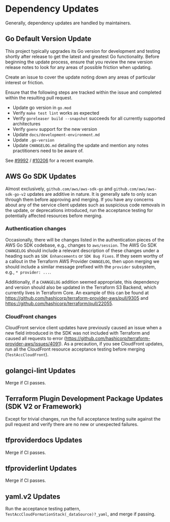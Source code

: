 # Dependency Updates
Generally, dependency updates are handled by maintainers.

## Go Default Version Update

This project typically upgrades its Go version for development and testing shortly after release to get the latest and greatest Go functionality. Before beginning the update process, ensure that you review the new version release notes to look for any areas of possible friction when updating.

Create an issue to cover the update noting down any areas of particular interest or friction.

Ensure that the following steps are tracked within the issue and completed within the resulting pull request.

- Update go version in `go.mod`
- Verify `make test lint` works as expected
- Verify `goreleaser build --snapshot` succeeds for all currently supported architectures
- Verify `goenv` support for the new version
- Update `docs/development-environment.md`
- Update `.go-version`
- Update `CHANGELOG.md` detailing the update and mention any notes practitioners need to be aware of.

See [#9992](https://github.com/hashicorp/terraform-provider-aws/issues/9992) / [#10206](https://github.com/hashicorp/terraform-provider-aws/pull/10206)  for a recent example.

## AWS Go SDK Updates

Almost exclusively, `github.com/aws/aws-sdk-go` and `github.com/aws/aws-sdk-go-v2` updates are additive in nature. It is generally safe to only scan through them before approving and merging. If you have any concerns about any of the service client updates such as suspicious code removals in the update, or deprecations introduced, run the acceptance testing for potentially affected resources before merging.

### Authentication changes

Occasionally, there will be changes listed in the authentication pieces of the AWS Go SDK codebase, e.g., changes to `aws/session`. The AWS Go SDK `CHANGELOG` should include a relevant description of these changes under a heading such as `SDK Enhancements` or `SDK Bug Fixes`. If they seem worthy of a callout in the Terraform AWS Provider `CHANGELOG`, then upon merging we should include a similar message prefixed with the `provider` subsystem, e.g., `* provider: ...`.

Additionally, if a `CHANGELOG` addition seemed appropriate, this dependency and version should also be updated in the Terraform S3 Backend, which currently lives in Terraform Core. An example of this can be found at https://github.com/hashicorp/terraform-provider-aws/pull/9305 and https://github.com/hashicorp/terraform/pull/22055.

### CloudFront changes

CloudFront service client updates have previously caused an issue when a new field introduced in the SDK was not included with Terraform and caused all requests to error (https://github.com/hashicorp/terraform-provider-aws/issues/4091). As a precaution, if you see CloudFront updates, run all the CloudFront resource acceptance testing before merging (`TestAccCloudFront`).

## golangci-lint Updates

Merge if CI passes.

## Terraform Plugin Development Package Updates (SDK V2 or Framework)

Except for trivial changes, run the full acceptance testing suite against the pull request and verify there are no new or unexpected failures.

## tfproviderdocs Updates

Merge if CI passes.

## tfproviderlint Updates

Merge if CI passes.

## yaml.v2 Updates

Run the acceptance testing pattern, `TestAccCloudFormationStack(_dataSource)?_yaml`, and merge if passing.
